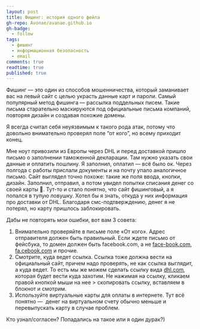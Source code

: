 ```yaml
---
layout: post
title: Фишинг: история одного фейла
gh-repo: Avonae/avanae.github.io
gh-badge:
  - follow
tags:
  - фишинг
  - информационная безопасность
  - email
comments: true
readtime: true
published: true
---
```


Фишинг — это один из способов мошенничества, который заманивает вас на левый сайт с целью украсть данные карт и пароли. Самый популярный метод фишинга — рассылка поддельных писем. Такие письма старательно маскируются под официальные письма компаний, повторяя дизайн и создавая похожие домены.

Я всегда считал себя неуязвимым к такого рода атак, потому что довольно внимательно проверял поле “от кого”, но всему приходит конец. 

Мне ноут привозили из Европы через DHL и перед доставкой пришло письмо о заполнении таможенной декларации. Там нужно указать свои данные и оплатить пошлину. Я заполнил, оплатил — всё было ок. Через полгода с работы прислали документы и на почту упало аналогичное письмо. Сайт выглядел точно похоже: такие же поля ввода, кнопки, дизайн. Заполнил, отправил, а потом увидел попытки списания денег со своей карты 🤡. Тут-то и стало понятно, что сайт фишинговый, а я попался в тупую ловушку. Хотел бы я знать, откуда у них информация про доставки от DHL. Благодаря смс-подтверждению, денег я не потерял, но карту пришлось заблокировать.

Дабы не повторять мои ошибки, вот вам 3 совета:

1. Внимательно проверяйте в письме поле «От кого». Адрес отправителя должен быть правильный. Если ждете письмо от фейсбука, то домен должен быть facebook.com, а не [face-book.com](http://face-book.com), [fa.cebook.com](http://fa.cebook.com) и прочие. 
2. Смотрите, куда ведет ссылка. Ссылка тоже должна вести на официальный сайт, причем надо проверять, не как ссылка выглядит, а куда ведет. То есть мы же можем сделать ссылку вида [dhl.com](http://facebook.com), которая будет вести куда захотим. Не нажимая на ссылку, кликаем правой кнопкой мыши на нее > скопировать ссылку, вставляем в блокнот и смотрим.
3. Используйте виртуальные карты для оплаты в интернете. Тут всё понятно —  денег на виртуальном счету обычно меньше и перевыпускать карту в случае проблем.

Кто узнал/согласен? Попадались на такое или я один дурак?)